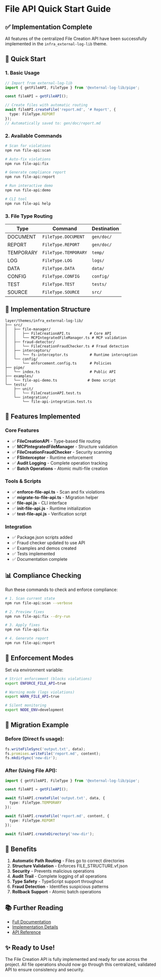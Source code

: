 # File API Quick Start Guide

## ✅ Implementation Complete

All features of the centralized File Creation API have been successfully implemented in the `infra_external-log-lib` theme.

## 🚀 Quick Start

### 1. Basic Usage

```typescript
// Import from external-log-lib
import { getFileAPI, FileType } from '@external-log-lib/pipe';

const fileAPI = getFileAPI();

// Create files with automatic routing
await fileAPI.createFile('report.md', '# Report', {
  type: FileType.REPORT
});
// Automatically saved to: gen/doc/report.md
```

### 2. Available Commands

```bash
# Scan for violations
npm run file-api:scan

# Auto-fix violations  
npm run file-api:fix

# Generate compliance report
npm run file-api:report

# Run interactive demo
npm run file-api:demo

# CLI tool
npm run file-api help
```

### 3. File Type Routing

| Type | Command | Destination |
|------|---------|-------------|
| DOCUMENT | `FileType.DOCUMENT` | `gen/doc/` |
| REPORT | `FileType.REPORT` | `gen/doc/` |
| TEMPORARY | `FileType.TEMPORARY` | `temp/` |
| LOG | `FileType.LOG` | `logs/` |
| DATA | `FileType.DATA` | `data/` |
| CONFIG | `FileType.CONFIG` | `config/` |
| TEST | `FileType.TEST` | `tests/` |
| SOURCE | `FileType.SOURCE` | `src/` |

## 📁 Implementation Structure

```
layer/themes/infra_external-log-lib/
├── src/
│   ├── file-manager/
│   │   ├── FileCreationAPI.ts         # Core API
│   │   └── MCPIntegratedFileManager.ts # MCP validation
│   ├── fraud-detector/
│   │   └── FileCreationFraudChecker.ts # Fraud detection
│   ├── interceptors/
│   │   └── fs-interceptor.ts          # Runtime interception
│   └── config/
│       └── enforcement.config.ts      # Policies
├── pipe/
│   └── index.ts                       # Public API
├── examples/
│   └── file-api-demo.ts              # Demo script
└── tests/
    ├── unit/
    │   └── FileCreationAPI.test.ts
    └── integration/
        └── file-api-integration.test.ts
```

## 🔧 Features Implemented

### Core Features
- ✅ **FileCreationAPI** - Type-based file routing
- ✅ **MCPIntegratedFileManager** - Structure validation
- ✅ **FileCreationFraudChecker** - Security scanning
- ✅ **FSInterceptor** - Runtime enforcement
- ✅ **Audit Logging** - Complete operation tracking
- ✅ **Batch Operations** - Atomic multi-file creation

### Tools & Scripts
- ✅ **enforce-file-api.ts** - Scan and fix violations
- ✅ **migrate-to-file-api.ts** - Migration helper
- ✅ **file-api.js** - CLI interface
- ✅ **init-file-api.js** - Runtime initialization
- ✅ **test-file-api.js** - Verification script

### Integration
- ✅ Package.json scripts added
- ✅ Fraud checker updated to use API
- ✅ Examples and demos created
- ✅ Tests implemented
- ✅ Documentation complete

## 📊 Compliance Checking

Run these commands to check and enforce compliance:

```bash
# 1. Scan current state
npm run file-api:scan --verbose

# 2. Preview fixes
npm run file-api:fix --dry-run

# 3. Apply fixes
npm run file-api:fix

# 4. Generate report
npm run file-api:report
```

## 🔐 Enforcement Modes

Set via environment variable:

```bash
# Strict enforcement (blocks violations)
export ENFORCE_FILE_API=true

# Warning mode (logs violations)
export WARN_FILE_API=true

# Silent monitoring
export NODE_ENV=development
```

## 📝 Migration Example

### Before (Direct fs usage):
```typescript
fs.writeFileSync('output.txt', data);
fs.promises.writeFile('report.md', content);
fs.mkdirSync('new-dir');
```

### After (Using File API):
```typescript
import { getFileAPI, FileType } from '@external-log-lib/pipe';

const fileAPI = getFileAPI();

await fileAPI.createFile('output.txt', data, {
  type: FileType.TEMPORARY
});

await fileAPI.createFile('report.md', content, {
  type: FileType.REPORT
});

await fileAPI.createDirectory('new-dir');
```

## 🎯 Benefits

1. **Automatic Path Routing** - Files go to correct directories
2. **Structure Validation** - Enforces FILE_STRUCTURE.vf.json
3. **Security** - Prevents malicious operations
4. **Audit Trail** - Complete logging of all operations
5. **Type Safety** - TypeScript support throughout
6. **Fraud Detection** - Identifies suspicious patterns
7. **Rollback Support** - Atomic batch operations

## 📚 Further Reading

- [Full Documentation](./file-creation-api-documentation.md)
- [Implementation Details](./file-api-enforcement-implementation.md)
- [API Reference](../layer/themes/infra_external-log-lib/README.md)

## ✨ Ready to Use!

The File Creation API is fully implemented and ready for use across the project. All file operations should now go through this centralized, validated API to ensure consistency and security.